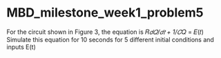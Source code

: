 # MBD_milestone_week1_problem5
For the circuit shown in Figure 3, the equation is 𝑅*𝑑𝑄/𝑑𝑡 + 1/𝐶*𝑄 = 𝐸(𝑡)
Simulate this equation for 10 seconds for 5 different initial conditions and inputs E(t)
